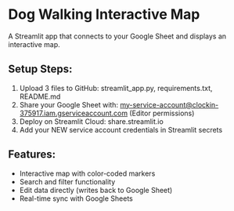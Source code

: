 # Dog Walking Interactive Map

A Streamlit app that connects to your Google Sheet and displays an interactive map.

## Setup Steps:
1. Upload 3 files to GitHub: streamlit_app.py, requirements.txt, README.md
2. Share your Google Sheet with: my-service-account@clockin-375917.iam.gserviceaccount.com (Editor permissions)  
3. Deploy on Streamlit Cloud: share.streamlit.io
4. Add your NEW service account credentials in Streamlit secrets

## Features:
- Interactive map with color-coded markers
- Search and filter functionality  
- Edit data directly (writes back to Google Sheet)
- Real-time sync with Google Sheets
